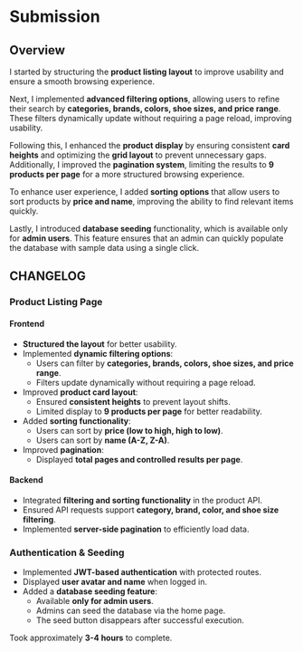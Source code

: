 # Submission

## Overview

I started by structuring the **product listing layout** to improve usability and ensure a smooth browsing experience.

Next, I implemented **advanced filtering options**, allowing users to refine their search by **categories, brands, colors, shoe sizes, and price range**. These filters dynamically update without requiring a page reload, improving usability.

Following this, I enhanced the **product display** by ensuring consistent **card heights** and optimizing the **grid layout** to prevent unnecessary gaps. Additionally, I improved the **pagination system**, limiting the results to **9 products per page** for a more structured browsing experience.

To enhance user experience, I added **sorting options** that allow users to sort products by **price and name**, improving the ability to find relevant items quickly.

Lastly, I introduced **database seeding** functionality, which is available only for **admin users**. This feature ensures that an admin can quickly populate the database with sample data using a single click.

## CHANGELOG

### Product Listing Page

#### Frontend

- **Structured the layout** for better usability.
- Implemented **dynamic filtering options**:
  - Users can filter by **categories, brands, colors, shoe sizes, and price range**.
  - Filters update dynamically without requiring a page reload.
- Improved **product card layout**:
  - Ensured **consistent heights** to prevent layout shifts.
  - Limited display to **9 products per page** for better readability.
- Added **sorting functionality**:
  - Users can sort by **price (low to high, high to low)**.
  - Users can sort by **name (A-Z, Z-A)**.
- Improved **pagination**:
  - Displayed **total pages and controlled results per page**.

#### Backend

- Integrated **filtering and sorting functionality** in the product API.
- Ensured API requests support **category, brand, color, and shoe size filtering**.
- Implemented **server-side pagination** to efficiently load data.

### Authentication & Seeding

- Implemented **JWT-based authentication** with protected routes.
- Displayed **user avatar and name** when logged in.
- Added a **database seeding feature**:
  - Available **only for admin users**.
  - Admins can seed the database via the home page.
  - The seed button disappears after successful execution.

Took approximately **3-4 hours** to complete.
